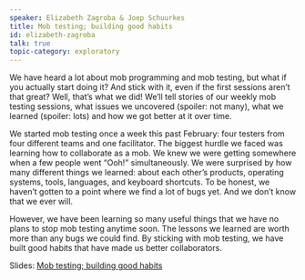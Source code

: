 ```yaml
---
speaker: Elizabeth Zagroba & Joep Schuurkes
title: Mob testing; building good habits
id: elizabeth-zagroba
talk: true
topic-category: exploratory
---
```

We have heard a lot about mob programming and mob testing, but what if you actually start doing it? And stick with it, even if the first sessions aren’t that great? Well, that’s what we did! We’ll tell stories of our weekly mob testing sessions, what issues we uncovered (spoiler: not many), what we learned (spoiler: lots) and how we got better at it over time.

We started mob testing once a week this past February: four testers from four different teams and one facilitator. The biggest hurdle we faced was learning how to collaborate as a mob. We knew we were getting somewhere when a few people went “Ooh!” simultaneously. We were surprised by how many different things we learned: about each other’s products, operating systems, tools, languages, and keyboard shortcuts. To be honest, we haven’t gotten to a point where we find a lot of bugs yet. And we don’t know that we ever will. 

However, we have been learning so many useful things that we have no plans to stop mob testing anytime soon. The lessons we learned are worth more than any bugs we could find. By sticking with mob testing, we have built good habits that have made us better collaborators.

Slides: [Mob testing; building good habits](https://ezagroba.github.io/mob-testing/#/)